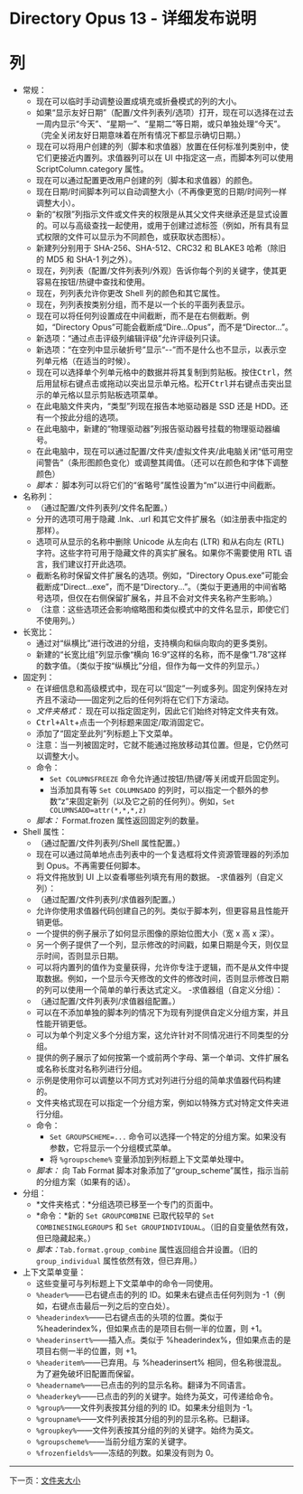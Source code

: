 # Directory Opus 13 - 详细发布说明

# 列

- 常规：
  - 现在可以临时手动调整设置成填充或折叠模式的列的大小。
  - 如果“显示友好日期”（配置/文件列表列/选项）打开，现在可以选择在过去一周内显示“今天”、“星期一”、“星期二”等日期，或只单独处理“今天”。（完全关闭友好日期意味着在所有情况下都显示确切日期。）
  - 现在可以将用户创建的列（脚本和求值器）放置在任何标准列类别中，使它们更接近内置列。求值器列可以在 UI 中指定这一点，而脚本列可以使用 ScriptColumn.category 属性。
  - 现在可以通过配置更改用户创建的列（脚本和求值器）的颜色。
  - 现在日期/时间脚本列可以自动调整大小（不再像更宽的日期/时间列一样调整大小）。
  - 新的“权限”列指示文件或文件夹的权限是从其父文件夹继承还是显式设置的。可以与高级查找一起使用，或用于创建过滤标签（例如，所有具有显式权限的文件可以显示为不同颜色，或获取状态图标）。
  - 新建列分别用于 SHA-256、SHA-512、CRC32 和 BLAKE3 哈希（除旧的 MD5 和 SHA-1 列之外）。
  - 现在，列列表（配置/文件列表列/外观）告诉你每个列的关键字，使其更容易在按钮/热键中查找和使用。
  - 现在，列列表允许你更改 Shell 列的颜色和其它属性。
  - 现在，列列表按类别分组，而不是以一个长的平面列表显示。
  - 现在可以将任何列设置成在中间截断，而不是在右侧截断。例如，“Directory Opus”可能会截断成“Dire...Opus”，而不是“Director...”。
  - 新选项：“通过点击评级列编辑评级”允许评级列只读。
  - 新选项：“在空列中显示破折号”显示“--”而不是什么也不显示，以表示空列单元格（在适当的时候）。
  - 现在可以选择单个列单元格中的数据并将其复制到剪贴板。按住<kbd>Ctrl</kbd>，然后用鼠标右键点击或拖动以突出显示单元格。松开<kbd>Ctrl</kbd>并右键点击突出显示的单元格以显示剪贴板选项菜单。
  - 在此电脑文件夹内，“类型”列现在报告本地驱动器是 SSD 还是 HDD。还有一个按此分组的选项。
  - 在此电脑中，新建的“物理驱动器”列报告驱动器号挂载的物理驱动器编号。
  - 在此电脑中，现在可以通过配置/文件夹/虚拟文件夹/此电脑关闭“低可用空间警告”（条形图颜色变化）或调整其阈值。（还可以在颜色和字体下调整颜色）
  - *脚本：* 脚本列可以将它们的“省略号”属性设置为“m”以进行中间截断。
- 名称列：
    - （通过配置/文件列表列/文件名配置。）
    - 分开的选项可用于隐藏 .lnk、.url 和其它文件扩展名（如注册表中指定的那样）。
    - 选项可从显示的名称中删除 Unicode 从左向右 (LTR) 和从右向左 (RTL) 字符。这些字符可用于隐藏文件的真实扩展名。如果你不需要使用 RTL 语言，我们建议打开此选项。
    - 截断名称时保留文件扩展名的选项。例如，“Directory Opus.exe”可能会截断成“Direct...exe”，而不是“Directory...”。（类似于更通用的中间省略号选项，但仅在右侧保留扩展名，并且不会对文件夹名称产生影响。）
    - （注意：这些选项还会影响缩略图和类似模式中的文件名显示，即使它们不使用列。）
- 长宽比：
    - 通过对“纵横比”进行改进的分组，支持横向和纵向取向的更多类别。
    - 新建的“长宽比组”列显示像“横向 16:9”这样的名称，而不是像“1.78”这样的数字值。（类似于按“纵横比”分组，但作为每一文件的列显示。）
- 固定列：
    - 在详细信息和高级模式中，现在可以“固定”一列或多列。固定列保持左对齐且不滚动——固定列之后的任何列将在它们下方滚动。
    - *文件夹格式：* 现在可以指定固定列，因此它们始终对特定文件夹有效。
    - <kbd>Ctrl+Alt</kbd>+点击一个列标题来固定/取消固定它。
    - 添加了“固定至此列”列标题上下文菜单。
    - 注意：当一列被固定时，它就不能通过拖放移动其位置。但是，它仍然可以调整大小。
    - 命令：
        - `Set COLUMNSFREEZE` 命令允许通过按钮/热键/等关闭或开启固定列。
        - 当添加具有等 `Set COLUMNSADD` 的列时，可以指定一个额外的参数“z”来固定新列（以及它之前的任何列）。例如，`Set COLUMNSADD=attr(*,*,*,z)`
    - *脚本：* Format.frozen 属性返回固定列的数量。
- Shell 属性：
    - （通过配置/文件列表列/Shell 属性配置。）
    - 现在可以通过简单地点击列表中的一个复选框将文件资源管理器的列添加到 Opus。不再需要任何脚本。
    - 将文件拖放到 UI 上以查看哪些列填充有用的数据。
-求值器列（自定义列）：
    - （通过配置/文件列表列/求值器列配置。）
    - 允许你使用求值器代码创建自己的列。类似于脚本列，但更容易且性能开销更低。
    - 一个提供的例子展示了如何显示图像的原始位图大小（宽 x 高 x 深）。
    - 另一个例子提供了一个列，显示修改的时间戳，如果日期是今天，则仅显示时间，否则显示日期。
    - 可以将内置列的值作为变量获得，允许你专注于逻辑，而不是从文件中提取数据。例如，一个显示今天修改的文件的修改时间，否则显示修改日期的列可以使用一个简单的单行表达式定义。
-求值器组（自定义分组）：
    - （通过配置/文件列表列/求值器组配置。）
    - 可以在不添加单独的脚本列的情况下为现有列提供自定义分组方案，并且性能开销更低。
    - 可以为单个列定义多个分组方案，这允许针对不同情况进行不同类型的分组。
    - 提供的例子展示了如何按第一个或前两个字母、第一个单词、文件扩展名或名称长度对名称列进行分组。
    - 示例是使用你可以调整以不同方式对列进行分组的简单求值器代码构建的。
    - 文件夹格式现在可以指定一个分组方案，例如以特殊方式对特定文件夹进行分组。
    - 命令：
        - `Set GROUPSCHEME=...` 命令可以选择一个特定的分组方案。如果没有参数，它将显示一个分组模式菜单。
        - 将 `%groupscheme%` 变量添加到列标题上下文菜单处理中。
    - *脚本：* 向 Tab Format 脚本对象添加了“group_scheme”属性，指示当前的分组方案（如果有的话）。
- 分组：
  - *文件夹格式：*分组选项已移至一个专门的页面中。
  - *命令：*新的 `Set GROUPCOMBINE` 已取代较早的 `Set COMBINESINGLEGROUPS` 和 `Set GROUPINDIVIDUAL`。（旧的自变量依然有效，但已隐藏起来。）
  - *脚本：*`Tab.format.group_combine` 属性返回组合并设置。（旧的 `group_individual` 属性依然有效，但已弃用。）
- 上下文菜单变量：
  - 这些变量可与列标题上下文菜单中的命令一同使用。
  - `%header%`——已右键点击的列的 ID。如果未右键点击任何列则为 -1（例如，右键点击最后一列之后的空白处）。
  - `%headerindex%`——已右键点击的头项的位置。类似于 %headerindex%，但如果点击的是项目右侧一半的位置，则 +1。
  - `%headerinsert%`——插入点。类似于 %headerindex%，但如果点击的是项目右侧一半的位置，则 +1。
  - `%headeritem%`——已弃用。与 %headerinsert% 相同，但名称很混乱。为了避免破坏旧配置而保留。
  - `%headername%`——已点击的列的显示名称。翻译为不同语言。
  - `%headerkey%`——已点击的列的关键字。始终为英文，可传递给命令。
  - `%group%`——文件列表按其分组的列的 ID。如果未分组则为 -1。
  - `%groupname%`——文件列表按其分组的列的显示名称。已翻译。
  - `%groupkey%`——文件列表按其分组的列的关键字。始终为英文。
  - `%groupscheme%`——当前分组方案的关键字。
  - `%frozenfields%`——冻结的列数。如果没有则为 0。

------------------------------------------------------------------------

下一页：[文件夹大小](/Manual/release_history/opus13_detailed/folder_sizes.zh.md)